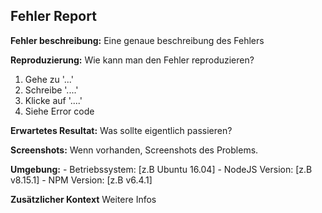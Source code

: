 ## Fehler Report

**Fehler beschreibung:**
Eine genaue beschreibung des Fehlers

**Reproduzierung:**
Wie kann man den Fehler reproduzieren?

1. Gehe zu '...'
2. Schreibe '....'
3. Klicke auf '....'
4. Siehe Error code

**Erwartetes Resultat:**
Was sollte eigentlich passieren?

**Screenshots:**
Wenn vorhanden, Screenshots des Problems.

**Umgebung:**
    - Betriebssystem: [z.B Ubuntu 16.04]
    - NodeJS Version: [z.B v8.15.1]
    - NPM Version:    [z.B v6.4.1]

**Zusätzlicher Kontext**
Weitere Infos
